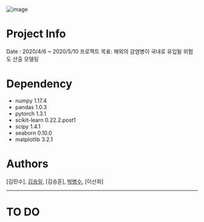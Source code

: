 ![image](https://user-images.githubusercontent.com/32046460/80612433-ee7a7c00-8a76-11ea-8850-100e43bb5b6b.png)

# Project Info

Date : 2020/4/6 ~ 2020/5/10
프로젝트 목표: 해외의 감염병이 국내로 유입될 위험도 산출 모델링

# Dependency

- numpy                     1.17.4
- pandas                    1.0.3
- pytorch                   1.3.1
- scikit-learn              0.22.2.post1
- scipy                     1.4.1
- seaborn                   0.10.0
- matplotlib                3.2.1

# Authors

[김민수], [김송일](https://github.com/camelia13), [김승훈], [박병수](https://github.com/Hinterhalter), [이선화] 

---------------------

# TO DO
